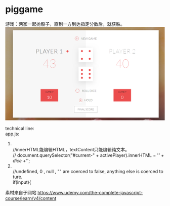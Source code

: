 # piggame

游戏：两家一起抛骰子，直到一方到达指定分数后，就获胜。<br>
<img src="/image/pic1.png" width="900px" /> <br>

technical line: <br>
app.js: <br>
1. <br>
    //innerHTML能编辑HTML，textContent只能编辑纯文本。 <br>
    // document.querySelector("#current-" + activePlayer).innerHTML = '<em>' + dice +'</em>'; <br>
2. <br>
    //undefined, 0 , null , ""  are coerced to false, anything else is coerced to ture. <br>
    if(input){ <br>


素材来自于网站
https://www.udemy.com/the-complete-javascript-course/learn/v4/content
